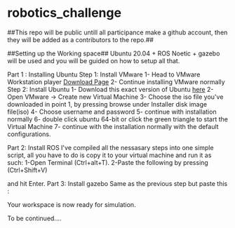 # robotics_challenge

##This repo will be public untill all participance make a github account, then they will be added as a contributors to the repo.##

##Setting up the Working space##
Ubuntu 20.04 + ROS Noetic + gazebo will be used and you will be guided on how to setup all that.

Part 1 : Installing Ubuntu
  Step 1: Install VMware
    1- Head to VMware Workstation player [Download Page](https://customerconnect.vmware.com/en/downloads/details?downloadGroup=WKST-PLAYER-1701&productId=1377&rPId=100675)
    2- Continue installing VMware normally
  Step 2: Install Ubuntu
    1- Download this exact version of Ubuntu [here](https://releases.ubuntu.com/focal/ubuntu-20.04.6-desktop-amd64.iso)
    2-Open VMware -> Create new Virtual Machine 
    3- Choose the iso file you've downloaded in point 1, by pressing browse under Installer disk image file(iso)
    4- Choose username and password 
    5- continue with installation normally
    6- double click ubuntu 64-bit or click the green triangle to start the Virtual Machine
    7- continue with the installation normally with the default configurations.
    
Part 2: Install ROS
  I've compiled all the nessasary steps into one simple script, all you have to do is copy it to your virtual machine and run it as such:
  1-Open Terminal (Ctrl+alt+T).
  2-Paste the following by pressing (Ctrl+Shift+V)
  
  and hit Enter.
Part 3: Install gazebo
  Same as the previous step but paste this :
  
  
Your workspace is now ready for simulation.

To be continued....
  
